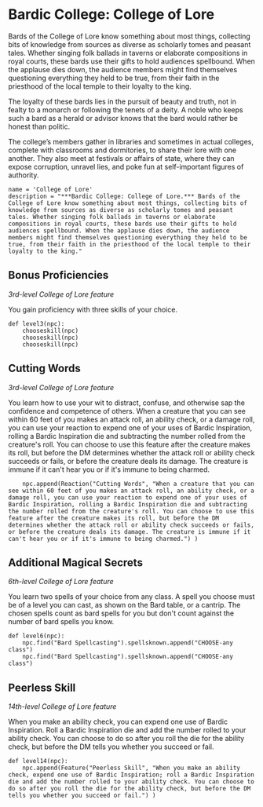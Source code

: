 # Bardic College: College of Lore
Bards of the College of Lore know something about most things, collecting bits of knowledge from sources as diverse as scholarly tomes and peasant tales. Whether singing folk ballads in taverns or elaborate compositions in royal courts, these bards use their gifts to hold audiences spellbound. When the applause dies down, the audience members might find themselves questioning everything they held to be true, from their faith in the priesthood of the local temple to their loyalty to the king.

The loyalty of these bards lies in the pursuit of beauty and truth, not in fealty to a monarch or following the tenets of a deity. A noble who keeps such a bard as a herald or advisor knows that the bard would rather be honest than politic.

The college’s members gather in libraries and sometimes in actual colleges, complete with classrooms and dormitories, to share their lore with one another. They also meet at festivals or affairs of state, where they can expose corruption, unravel lies, and poke fun at self-important figures of authority.

```
name = 'College of Lore'
description = "***Bardic College: College of Lore.*** Bards of the College of Lore know something about most things, collecting bits of knowledge from sources as diverse as scholarly tomes and peasant tales. Whether singing folk ballads in taverns or elaborate compositions in royal courts, these bards use their gifts to hold audiences spellbound. When the applause dies down, the audience members might find themselves questioning everything they held to be true, from their faith in the priesthood of the local temple to their loyalty to the king."
```

## Bonus Proficiencies
*3rd-level College of Lore feature*

You gain proficiency with three skills of your choice.

```
def level3(npc):
    chooseskill(npc)
    chooseskill(npc)
    chooseskill(npc)
```

## Cutting Words
*3rd-level College of Lore feature*

You learn how to use your wit to distract, confuse, and otherwise sap the confidence and competence of others. When a creature that you can see within 60 feet of you makes an attack roll, an ability check, or a damage roll, you can use your reaction to expend one of your uses of Bardic Inspiration, rolling a Bardic Inspiration die and subtracting the number rolled from the creature's roll. You can choose to use this feature after the creature makes its roll, but before the DM determines whether the attack roll or ability check succeeds or fails, or before the creature deals its damage. The creature is immune if it can't hear you or if it's immune to being charmed.

```
    npc.append(Reaction("Cutting Words", "When a creature that you can see within 60 feet of you makes an attack roll, an ability check, or a damage roll, you can use your reaction to expend one of your uses of Bardic Inspiration, rolling a Bardic Inspiration die and subtracting the number rolled from the creature's roll. You can choose to use this feature after the creature makes its roll, but before the DM determines whether the attack roll or ability check succeeds or fails, or before the creature deals its damage. The creature is immune if it can't hear you or if it's immune to being charmed.") )
```

## Additional Magical Secrets
*6th-level College of Lore feature*

You learn two spells of your choice from any class. A spell you choose must be of a level you can cast, as shown on the Bard table, or a cantrip. The chosen spells count as bard spells for you but don't count against the number of bard spells you know.

```
def level6(npc):
    npc.find("Bard Spellcasting").spellsknown.append("CHOOSE-any class")
    npc.find("Bard Spellcasting").spellsknown.append("CHOOSE-any class")
```

## Peerless Skill
*14th-level College of Lore feature*

When you make an ability check, you can expend one use of Bardic Inspiration. Roll a Bardic Inspiration die and add the number rolled to your ability check. You can choose to do so after you roll the die for the ability check, but before the DM tells you whether you succeed or fail.

```
def level14(npc):
    npc.append(Feature("Peerless Skill", "When you make an ability check, expend one use of Bardic Inspiration; roll a Bardic Inspiration die and add the number rolled to your ability check. You can choose to do so after you roll the die for the ability check, but before the DM tells you whether you succeed or fail.") )
```
